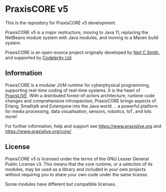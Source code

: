 # PraxisCORE v5

This is the repository for PraxisCORE v5 development.

PraxisCORE v5 is a major restructure, moving to Java 11, replacing the NetBeans module system with Java modules, and moving to a Maven build system.

PraxisCORE is an open-source project originally developed by [Neil C Smith][neilcsmith], and supported by [Codelerity Ltd][codelerity].

## Information

PraxisCORE is a modular JVM runtime for cyberphysical programming, supporting real-time coding of real-time systems. It is the heart of [PraxisLIVE][praxislive]. With a distributed forest-of-actors architecture, runtime code changes and comprehensive introspection, PraxisCORE brings aspects of Erlang, Smalltalk and Extempore into the Java world ... a powerful platform for media processing, data visualisation, sensors, robotics, IoT, and lots more! 

For further information, help and support see https://www.praxislive.org and https://www.praxislive.org/core/

## License

PraxisCORE v5 is licensed under the terms of the GNU Lesser General Public License v3. This means that the core runtime, or a selection of its modules, may be used as a library and included in your own projects without requiring you to share your own code under the
same license.

Some modules have different but compatible licenses.

[neilcsmith]: https://www.neilcsmith.net
[codelerity]: https://www.codelerity.com
[praxislive]: https://www.praxislive.org
